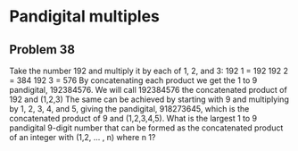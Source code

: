 #  Pandigital multiples
## Problem 38


Take the number 192 and multiply it by each of 1, 2, and 3:
192  1 = 192
192  2 = 384
192  3 = 576
By concatenating each product we get the 1 to 9 pandigital, 192384576. We will call 192384576 the concatenated product of 192 and (1,2,3)
The same can be achieved by starting with 9 and multiplying by 1, 2, 3, 4, and 5, giving the pandigital, 918273645, which is the concatenated product of 9 and (1,2,3,4,5).
What is the largest 1 to 9 pandigital 9-digit number that can be formed as the concatenated product of an integer with (1,2, ... , n) where n  1?




